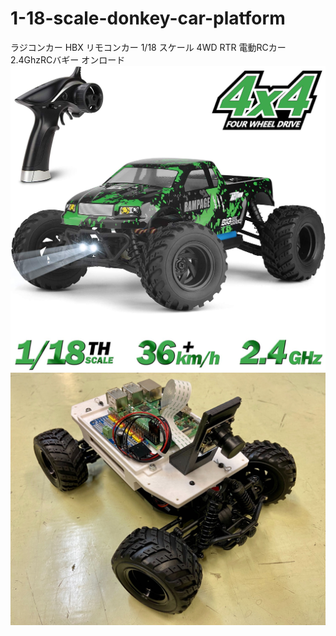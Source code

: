 # 1-18-scale-donkey-car-platform
ラジコンカー HBX リモコンカー 1/18 スケール 4WD RTR 電動RCカー 2.4GhzRCバギー オンロード
![Original HBX 4x4](https://github.com/Jiroh/1-18-scale-donkey-car-platform/blob/master/HBX.jpg?raw=true)
![Donkey on HBX](https://github.com/Jiroh/1-18-scale-donkey-car-platform/blob/master/Car.jpg?raw=true)
